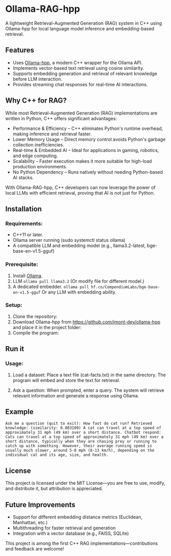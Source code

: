 # Ollama-RAG-hpp

A lightweight Retrieval-Augmented Generation (RAG) system in C++ using Ollama-hpp for local language model inference and embedding-based retrieval.

## Features

* Uses [Ollama-hpp](https://github.com/jmont-dev/ollama-hpp), a modern C++ wrapper for the Ollama API.
* Implements vector-based text retrieval using cosine similarity.
* Supports embedding generation and retrieval of relevant knowledge before LLM interaction.
* Provides streaming chat responses for real-time AI interactions.

## Why C++ for RAG?

While most Retrieval-Augmented Generation (RAG) implementations are written in Python, C++ offers significant advantages:

* Performance & Efficiency – C++ eliminates Python's runtime overhead, making inference and retrieval faster.
* Lower Memory Usage – Direct memory control avoids Python's garbage collection inefficiencies.
* Real-time & Embedded AI – Ideal for applications in gaming, robotics, and edge computing.
* Scalability – Faster execution makes it more suitable for high-load production environments.
* No Python Dependency – Runs natively without needing Python-based AI stacks.

With Ollama-RAG-hpp, C++ developers can now leverage the power of local LLMs with efficient retrieval, proving that AI is not just for Python.

## Installation

### Requirements:

* C++11 or later.
* Ollama server running (sudo systemctl status ollama)
* A compatible LLM and embedding model (e.g., llama3.2-latest, bge-base-en-v1.5-gguf)

### Prerequisite:

1. Install [Ollama](https://ollama.ai).
2. LLM `ollama pull llama3.2` (Or modify file for different model.)
3. A dedicated embedder. `ollama pull hf.co/CompendiumLabs/bge-base-en-v1.5-gguf` Or any LLM with embedding ability.

### Setup:

1. Clone the repository:
2. Download Ollama-hpp from https://github.com/jmont-dev/ollama-hpp and place it in the project folder:
3. Compile the program:

## Run it

### Usage:

1. Load a dataset:
Place a text file (cat-facts.txt) in the same directory. The program will embed and store the text for retrieval.

2. Ask a question:
When prompted, enter a query. The system will retrieve relevant information and generate a response using Ollama.

## Example
`Ask me a question (quit to exit): How fast do cat run?
Retrieved knowledge:
  (similarity: 0.803109) A cat can travel at a top speed of approximately 31 mph (49 km) over a short distance.
Chatbot respond:
Cats can travel at a top speed of approximately 31 mph (49 km) over a short distance, typically when they are chasing prey or running to catch up with something. However, their average running speed is usually much slower, around 5-8 mph (8-13 km/h), depending on the individual cat and its age, size, and health.`

## License

This project is licensed under the MIT License—you are free to use, modify, and distribute it, but attribution is appreciated.

## Future Improvements

* Support for different embedding distance metrics (Euclidean, Manhattan, etc.)
* Multithreading for faster retrieval and generation
* Integration with a vector database (e.g., FAISS, SQLite)

This project is among the first C++ RAG implementations—contributions and feedback are welcome!
